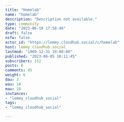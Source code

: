 ```yaml
---
title: "Homelab" 
name: "homelab"
description: "Description not available."
type: community
date: "2023-06-19 17:58:46"
draft: false
nsfw: false
actor_id: "https://lemmy.cloudhub.social/c/homelab"
host: lemmy.cloudhub.social
lastmod: "1969-12-31 19:00:00"
published: "2023-06-05 10:11:45"
subscribers: 152
posts: 6
comments: 45
weight: 6
dau: 3
wau: 10
mau: 18
instances:
- "lemmy_cloudhub_social"
tags: 
- "lemmy_cloudhub_social"

---
```

